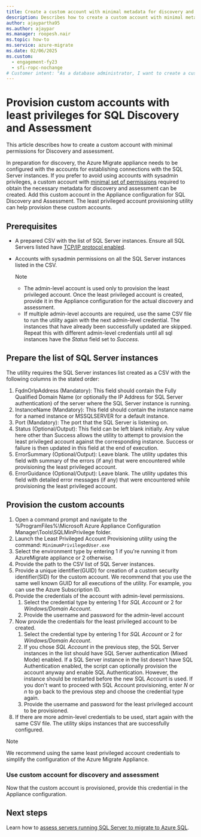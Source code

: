 ```yaml
---
title: Create a custom account with minimal metadata for discovery and assessment.
description: Describes how to create a custom account with minimal metadata for discovery and assessment.
author: ajaypartha95
ms.author: ajaypar
ms.manager: roopesh.nair
ms.topic: how-to
ms.service: azure-migrate
ms.date: 02/06/2025
ms.custom:
  - engagement-fy23
  - sfi-ropc-nochange
# Customer intent: "As a database administrator, I want to create a custom account with minimal permissions for SQL Server discovery and assessment, so that I can securely establish connections without granting excessive access rights."
---
```


# Provision custom accounts with least privileges for SQL Discovery and Assessment

This article describes how to create a custom account with minimal permissions for Discovery and assessment.

In preparation for discovery, the Azure Migrate appliance needs to be configured with the accounts for establishing connections with the SQL Server instances. If you prefer to avoid using accounts with sysadmin privileges, a custom account with [minimal set of permissions](migrate-support-matrix-vmware.md#configure-the-custom-login-for-sql-server-discovery) required to obtain the necessary metadata for discovery and assessment can be created. Add this custom account in the Appliance configuration for SQL Discovery and Assessment. The least privileged account provisioning utility can help provision these custom accounts.

## Prerequisites
- A prepared CSV with the list of SQL Server instances. Ensure all SQL Servers listed have [TCP/IP protocol enabled](/sql/database-engine/configure-windows/enable-or-disable-a-server-network-protocol). 
- Accounts with sysadmin permissions on all the SQL Server instances listed in the CSV.

   > [!Note]
   > - The admin-level account is used only to provision the least privileged account. Once the least privileged account is created, provide it in the Appliance configuration for the actual discovery and assessment. 
   > - If multiple admin-level accounts are required, use the same CSV file to run the utility again with the next admin-level credential. The instances that have already been successfully updated are skipped. Repeat this with different admin-level credentials until all sql instances have the *Status* field set to *Success*. 

## Prepare the list of SQL Server instances
The utility requires the SQL Server instances list created as a CSV with the following columns in the stated order:
1.	FqdnOrIpAddress (Mandatory): This field should contain the Fully Qualified Domain Name (or optionally the IP Address for SQL Server authentication) of the server where the SQL Server instance is running.
2.	InstanceName (Mandatory): This field should contain the instance name for a named instance or MSSQLSERVER for a default instance.
3.	Port (Mandatory): The port that the SQL Server is listening on. 
4.	Status (Optional/Output): This field can be left blank initially. Any value here other than Success allows the utility to attempt to provision the least privileged account against the corresponding instance. Success or failure is then updated in this field at the end of execution. 
5.	ErrorSummary (Optional/Output): Leave blank. The utility updates this field with summary of the errors (if any) that were encountered while provisioning the least privileged account.
6.	ErrorGuidance (Optional/Output): Leave blank. The utility updates this field with detailed error messages (if any) that were encountered while provisioning the least privileged account.

## Provision the custom accounts

1.	Open a command prompt and navigate to the %ProgramFiles%\Microsoft Azure Appliance Configuration Manager\Tools\SQLMinPrivilege folder.
1.	Launch the Least Privileged Account Provisioning utility using the command:
    `MinimumPrivilegedUser.exe`
1.	Select the environment type by entering 1 if you're running it from AzureMigrate appliance or 2 otherwise.
1.  Provide the path to the CSV list of SQL Server instances. 
1.  Provide a unique identifier(GUID) for creation of a custom security identifier(SID) for the custom account. We recommend that you use the same well known GUID for all executions of the utility. For example, you can use the Azure Subscription ID.
1.	Provide the credentials of the account with admin-level permissions.
    1. Select the credential type by entering 1 for *SQL Account* or 2 for *Windows/Domain Account*.
    1. Provide the username and password for the admin-level account
1.	Now provide the credentials for the least privileged account to be created.
    1. Select the credential type by entering 1 for *SQL Account* or 2 for *Windows/Domain Account*.
    1. If you chose *SQL Account* in the previous step, the SQL Server instances in the list should have SQL Server authentication (Mixed Mode) enabled. If a SQL Server instance in the list doesn't have SQL Authentication enabled, the script can optionally provision the account anyway and enable SQL Authentication. However, the instance should be restarted before the new SQL Account is used. If you don't want to proceed with SQL Account provisioning, enter *N* or *n* to go back to the previous step and choose the credential type again.
    1. Provide the username and password for the least privileged account to be provisioned.
1.	If there are more admin-level credentials to be used, start again with the same CSV file. The utility skips instances that are successfully configured. 

> [!Note]
> We recommend using the same least privileged account credentials to simplify the configuration of the Azure Migrate Appliance.

### Use custom account for discovery and assessment
Now that the custom account is provisioned, provide this credential in the Appliance configuration.

## Next steps

Learn how to [assess servers running SQL Server to migrate to Azure SQL](tutorial-assess-sql.md).
